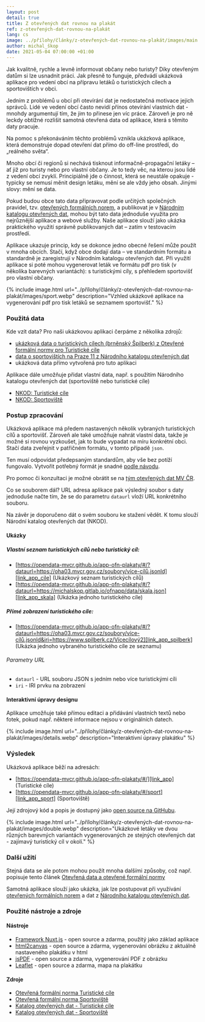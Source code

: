 ```yaml
---
layout: post
detail: true
title: Z otevřených dat rovnou na plakát
ref: z-otevřených-dat-rovnou-na-plakát
lang: cs
image: ../přílohy/články/z-otevřených-dat-rovnou-na-plakát/images/main.webp
author: michal_škop
date: 2021-05-04 07:00:00 +01:00
---
```

Jak kvalitně, rychle a levně informovat občany nebo turisty? Díky otevřeným datům si lze usnadnit práci. Jak přesně to funguje, předvádí ukázková aplikace pro vedení obcí na přípravu letáků o turistických cílech a sportovištích v obci.

<!--more-->
Jedním z problémů u obcí při otevírání dat je nedostatečná motivace jejich správců. Lidé ve vedení obcí často nevidí přínos otevírání vlastních dat - mnohdy argumentují tím, že jim to přinese jen víc práce. Zároveň je pro ně leckdy obtížné rozlišit samotná otevřená data od aplikace, která s těmito daty pracuje.

Na pomoc s překonáváním těchto problémů vznikla ukázková aplikace, která demonstruje dopad otevření dat přímo do off-line prostředí, do „reálného světa“.

Mnoho obcí či regionů si nechává tisknout informačně-propagační letáky – ať již pro turisty nebo pro vlastní občany. Je to tedy věc, na kterou jsou lidé z vedení obcí zvyklí. Principiálně jde o činnost, která se neustále opakuje - typicky se nemusí měnit design letáku, mění se ale vždy jeho obsah. Jinými slovy: mění se data.

Pokud budou obce tato data připravovat podle určitých společných pravidel, tzv. [otevřených formálních norem][link_klimek], a publikovat je v [Národním katalogu otevřených dat][link_nkod], mohou být tato data jednoduše využita pro nejrůznější aplikace a webové služby. Naše aplikace slouží jako ukázka praktického využití správně publikovaných dat – zatím v testovacím prostředí.

Aplikace ukazuje princip, kdy se dokonce jedno obecné řešení může použít v mnoha obcích. Stačí, když obce dodají data – ve standardním formátu a standardně je zaregistrují v Národním katalogu otevřených dat. Při využití aplikace si poté mohou vygenerovat leták ve formátu pdf pro tisk (v několika barevných variantách): s turistickými cíly, s přehledem sportovišť pro vlastní občany.

{% include image.html url="../přílohy/články/z-otevřených-dat-rovnou-na-plakát/images/sport.webp" description="Vzhled ukázkové aplikace na vygenerování pdf pro tisk letáků se seznamem sportovišť." %}

### Použitá data
Kde vzít data? Pro naši ukázkovou aplikaci čerpáme z několika zdrojů:
- [ukázková data o turistických cílech (brněnský Špilberk) z Otevřené formální normy pro Turistické cíle][link_ofn_spilberk] 
- [data o sportovištích na Praze 11 z Národního katalogu otevřených dat][link_nkod_praha11]
- ukázková data přímo vytvořená pro tuto aplikaci 

Aplikace dále umožňuje přidat vlastní data, např. s použitím Národního katalogu otevřených dat (sportoviště nebo turistické cíle) 
- [NKOD: Turistické cíle][link_nkod_turisticke_cile]
- [NKOD: Sportoviště][link_nkod_sportoviste]

### Postup zpracování
Ukázková aplikace má předem nastavených několik vybraných turistických cílů a sportovišť. Zároveň ale také umožňuje nahrát vlastní data, takže je možné si rovnou vyzkoušet, jak to bude vypadat na míru konkrétní obci. Stačí data zveřejnit v patřičném formátu, v tomto případě `json`.

Ten musí odpovídat předepsaným standardům, aby vše bez potíží fungovalo. Vytvořit potřebný formát je snadné [podle návodu][link_ofn_priklady].

Pro pomoc či konzultaci je možné obrátit se na [tým otevřených dat MV ČR][link_kontakt_mvcr].

Co se souborem dál? URL adresa aplikace pak výsledný soubor s daty jednoduše načte tím, že se do parametru `dataurl` vloží URL konkrétního souboru. 

Na závěr je doporučeno dát o svém souboru ke stažení vědět. K tomu slouží Národní katalog otevřených dat (NKOD).


#### Ukázky
##### Vlastní seznam turistických cílů nebo turistický cíl:

- [https://opendata-mvcr.github.io/app-ofn-plakaty/#/?dataurl=https://oha03.mvcr.gov.cz/soubory/více-cílů.jsonld][link_app_cile] (Ukázkový seznam turistických cílů)
- [https://opendata-mvcr.github.io/app-ofn-plakaty/#/?dataurl=https://michalskop.gitlab.io/ofnapp/data/skala.json][link_app_skala] (Ukázka jednoho turistického cíle)

##### Přímé zobrazení turistického cíle:
- [https://opendata-mvcr.github.io/app-ofn-plakaty/#/?dataurl=https://oha03.mvcr.gov.cz/soubory/více-cílů.jsonld&iri=https://www.spilberk.cz/Vícecílový2][link_app_spilberk] (Ukázka jednoho vybraného turistického cíle ze seznamu)

###### Parametry URL
- `dataurl` - URL souboru JSON s jedním nebo více turistickými cíli
- `iri` - IRI prvku na zobrazení

#### Interaktivní úpravy designu
Aplikace umožňuje také přímou editaci a přidávání vlastních textů nebo fotek, pokud např. některé informace nejsou v originálních datech.

{% include image.html url="../přílohy/články/z-otevřených-dat-rovnou-na-plakát/images/details.webp" description="Interaktivní úpravy plakátku" %}

### Výsledek
Ukázková aplikace běží na adresách: 
- [https://opendata-mvcr.github.io/app-ofn-plakaty/#/][link_app] (Turistické cíle)
- [https://opendata-mvcr.github.io/app-ofn-plakaty/#/sport][link_app_sport] (Sportoviště)

Její zdrojový kód a popis je dostupný jako [open source na GitHubu][link_github].

{% include image.html url="../přílohy/články/z-otevřených-dat-rovnou-na-plakát/images/double.webp" description="Ukázkové letáky ve dvou různých barevných variantách vygenerovaných ze stejných otevřených dat - zajímavý turistický cíl v okolí." %}

### Další užití
Stejná data se ale potom mohou použít mnoha dalšími způsoby, což např. popisuje tento článek [Otevřená data a otevřené formální normy][link_klimek]

Samotná aplikace slouží jako ukázka, jak lze postupovat při využívání [otevřených formálních norem][link_ofn] a dat z [Národního katalogu otevřených dat][link_nkod].

### Použité nástroje a zdroje
#### Nástroje
- [Framework Nuxt.js][link_nuxtjs] - open source a zdarma, použitý jako základ aplikace
- [html2canvas][link_html2canvas] - open source a zdarma, vygenerování obrázku z aktuálně nastaveného plakátku v html
- [jsPDF][link_jspdf] - open source a zdarma, vygenerování PDF z obrázku
- [Leaflet][link_leaflet] - open source a zdarma, mapa na plakátku

#### Zdroje
- [Otevřená formální norma Turistické cíle][link_ofn_spilberk]
- [Otevřená formální norma Sportoviště][link_ofn_sportoviste]
- [Katalog otevřených dat - Turistické cíle][link_nkod_turisticke_cile]
- [Katalog otevřených dat - Sportoviště][link_nkod_sportoviste] 


[link_nkod_praha11]: https://data.gov.cz/datov%C3%A1-sada?iri=https%3A%2F%2Fdata.gov.cz%2Fzdroj%2Fdatov%C3%A9-sady%2Fhttp---opendata.praha.eu-api-3-action-package_show-id-seznam-verejne-pristupnych-workout-a-fitness-hrist-na-uzemi-mc-praha-11 "Národní katalog otevřených dat: data o sportovištích na Praze 11"
[link_ofn_spilberk]: https://ofn.gov.cz/turistick%C3%A9-c%C3%ADle/2020-07-01/ "Otevřená formální norma pro Turistické cíle"
[link_nkod_sportoviste]: https://data.gov.cz/datov%C3%A9-sady?dotaz=Sportovi%C5%A1t%C4%9B "Národní katalog otevřených dat: Sportoviště"
[link_nkod_turisticke_cile]: https://data.gov.cz/datov%C3%A9-sady?dotaz=Turistick%C3%A9%20c%C3%ADle  "Národní katalog otevřených dat: Turistické cíle"
[link_app]: https://opendata-mvcr.github.io/app-ofn-plakaty/ "Ukázková aplikace k Otevřeným formálním normám: Turistické cíle"
[link_app_sport]: https://opendata-mvcr.github.io/app-ofn-plakaty/#/sport "Ukázková aplikace k Otevřeným formálním normám: Sportoviště"
[link_github]: https://github.com/opendata-mvcr/app-ofn-plakaty/ "Zdrojový kód a popis: Ukázková aplikace k Otevřeným formálním normám"
[link_klimek]: https://data.gov.cz/%C4%8Dl%C3%A1nky/otev%C5%99en%C3%A9-form%C3%A1ln%C3%AD-normy-01-%C3%BAvod "Otevřená data a otevřené formální normy"
[link_nuxtjs]: https://nuxtjs.org/ "Framework Nuxt.js"
[link_html2canvas]: https://html2canvas.hertzen.com/ "html2canvas"
[link_jspdf]: https://rawgit.com/MrRio/jsPDF/master/docs/index.html "jsPDF"
[link_leaflet]: https://leafletjs.com/ "Leaflet"
[link_ofn_sportoviste]: https://ofn.gov.cz/sportovi%C5%A1t%C4%9B/2020-07-01/ "Otevřená formální norma Sportoviště"
[link_app_cile]: https://opendata-mvcr.github.io/app-ofn-plakaty/#/?dataurl=https%3A%2F%2Foha03.mvcr.gov.cz%2Fsoubory%2Fv%C3%ADce-c%C3%ADl%C5%AF.jsonld "Ukázková aplikace k Otevřeným formálním normám: Seznam turistických cílů"
[link_app_skala]: https://opendata-mvcr.github.io/app-ofn-plakaty/#/?dataurl=https%3A%2F%2Fmichalskop.gitlab.io%2Fofnapp%2Fdata%2Fskala.json "Ukázková aplikace k Otevřeným formálním normám: Vybraný turistický cíl"
[link_app_spilberk]: https://opendata-mvcr.github.io/app-ofn-plakaty/#/?dataurl=https%3A%2F%2Foha03.mvcr.gov.cz%2Fsoubory%2Fv%C3%ADce-c%C3%ADl%C5%AF.jsonld&iri=https%3A%2F%2Fwww.spilberk.cz%2FV%C3%ADcec%C3%ADlov%C3%BD2 "Ukázková aplikace k Otevřeným formálním normám: Vybraný turistický cíl ze seznamu"
[link_nkod]: https://data.gov.cz/datov%C3%A9-sady "Národní katalog otevřených dat"
[link_ofn_priklady]: https://ofn.gov.cz/turistick%C3%A9-c%C3%ADle/2020-07-01/#p%C5%99%C3%ADklady "Otevřená formální norma Turistické cíle: Příklady" 
[link_kontakt_mvcr]: mailto:otevrenadata@dia.gov.cz "Open data team MV ČR"
[link_ofn]: https://ofn.gov.cz/ "Otevřené formální normy" 
